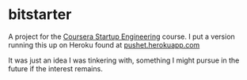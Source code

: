 bitstarter
==========
A project for the [Coursera Startup Engineering](https://class.coursera.org/startup-001/class) course. I put a version running this up on Heroku found at [pushet.herokuapp.com](http://pushet.herokuapp.com/)

It was just an idea I was tinkering with, something I might pursue in the future if the interest remains.

